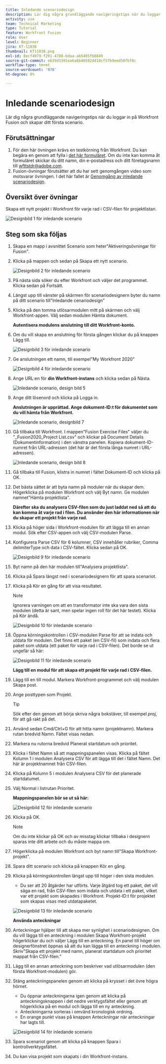 ```yaml
---
title: Inledande scenariodesign
description: Lär dig några grundläggande navigeringstips när du loggar in på Workfront Fusion och skapar ditt första scenario.
activity: use
team: Technical Marketing
type: Tutorial
feature: Workfront Fusion
role: User
level: Beginner
jira: KT-11038
thumbnail: KT11038.png
exl-id: 8ecf4979-f291-4788-bdaa-ab5485fb0849
source-git-commit: e639d3391ea6a8b46592dd18cf57b9eed50fbf8c
workflow-type: tm+mt
source-wordcount: '978'
ht-degree: 0%

---
```


# Inledande scenariodesign

Lär dig några grundläggande navigeringstips när du loggar in på Workfront Fusion och skapar ditt första scenario.

## Förutsättningar

1. För den här övningen krävs en testkörning från Workfront. Du kan begära en genom att fylla i [det här formuläret](https://forms.office.com/r/f1J8HRGrNY). Om du inte kan komma åt formuläret skickar du ditt namn, din e-postadress och ditt företagsnamn till wfttstdr@adobe.com.
1. Fusion-övningar förutsätter att du har sett genomgången video som motsvarar övningen. I det här fallet är [Genomgång av inledande scenariodesign](https://experienceleague.adobe.com/docs/workfront-learn/tutorials-workfront/fusion/understand-the-basics/initial-scenario-design-walkthrough.html?lang=en).


## Översikt över övningar

Skapa ett nytt projekt i Workfront för varje rad i CSV-filen för projektlistan.

![Designbild 1 för inledande scenario](../12-exercises/assets/initial-scenario-design-1.png)

## Steg som ska följas

1. Skapa en mapp i avsnittet Scenario som heter&quot;Aktiveringsövningar för Fusion&quot;.
1. Klicka på mappen och sedan på Skapa ett nytt scenario.

   ![Designbild 2 för inledande scenario](../12-exercises/assets/initial-scenario-design-2.png)

1. På nästa sida söker du efter Workfront och väljer det programmet. Klicka sedan på Fortsätt.
1. Längst upp till vänster på skärmen för scenariodesignern byter du namn på ditt scenario till&quot;Inledande cenariodesign&quot;
1. Klicka på den tomma utlösarmodulen mitt på skärmen och välj Workfront-appen. Välj sedan modulen Hämta dokument.

   **Autentisera modulens anslutning till ditt Workfront-konto.**

1. Om du vill skapa en anslutning för första gången klickar du på knappen Lägg till.

   ![Designbild 3 för inledande scenario](../12-exercises/assets/initial-scenario-design-3.png)

1. Ge anslutningen ett namn, till exempel&quot;My Workfront 2020&quot;

   ![Designbild 4 för inledande scenario](../12-exercises/assets/initial-scenario-design-4.png)

1. Ange URL:en för **din Workfront-instans** och klicka sedan på Nästa.

   ![Inledande scenario, design bild 5](../12-exercises/assets/initial-scenario-design-5.png)

1. Ange ditt lösenord och klicka på Logga in.

   **Anslutningen är upprättad. Ange dokument-ID:t för dokumentet som du vill hämta från Workfront.**

   ![Inledande scenario, designbild 7](../12-exercises/assets/initial-scenario-design-7.png)

1. Gå tillbaka till Workfront. I mappen&quot;Fusion Exercise Files&quot; väljer du &quot;_Fusion2020_Project List.csv&quot; och klickar på Document Details (Dokumentinformation) i den vänstra panelen. Kopiera dokument-ID-numret från URL-adressen (det här är det första långa numret i URL-adressen).

   ![Inledande scenario, design bild 8](../12-exercises/assets/initial-scenario-design-8.png)

1. Gå tillbaka till Fusion, klistra in numret i fältet Dokument-ID och klicka på OK.
1. Det bästa sättet är att byta namn på moduler när du skapar dem. Högerklicka på modulen Workfront och välj Byt namn. Ge modulen namnet&quot;Hämta projektlista&quot;.

   **Därefter ska du analysera CSV-filen som du just laddat ned så att du kan komma åt varje rad i filen. Du använder den här informationen när du skapar ett projekt från varje rad.**

1. Klicka på höger sida i Workfront-modulen för att lägga till en annan modul. Sök efter CSV-appen och välj CSV-modulen Parse.
1. Konfigurera Parse CSV för 6 kolumner, CSV innehåller rubriker, Comma delimiterType och data i CSV-fältet. Klicka sedan på OK.

   ![Designbild 9 för inledande scenario](../12-exercises/assets/initial-scenario-design-9.png)

1. Byt namn på den här modulen till&quot;Analysera projektlista&quot;.
1. Klicka på Spara längst ned i scenariodesignern för att spara scenariot.
1. Klicka på Kör en gång för att visa resultatet.

   >[!NOTE]
   >
   >Ignorera varningen om att en transformator inte ska vara den sista modulen (detta är sant, men spelar ingen roll för det här testet). Klicka på Kör ändå.

   ![Designbild 10 för inledande scenario](../12-exercises/assets/initial-scenario-design-10.png)

1. Öppna körningskontrollen i CSV-modulen Parse för att se indata och utdata för modulen. Det finns ett paket (en CSV-fil) som indata och flera paket som utdata (ett paket för varje rad i CSV-filen). Det borde se ut ungefär så här:

   ![Designbild 11 för inledande scenario](../12-exercises/assets/initial-scenario-design-11.png)

   **Lägg till en modul för att skapa ett projekt för varje rad i CSV-filen.**

1. Lägg till en till modul. Markera Workfront-programmet och välj modulen Skapa post.
1. Ange posttypen som Projekt.

   >[!TIP]
   >
   >Sök efter den genom att börja skriva några bokstäver, till exempel *proj*, för att gå rakt på det.

1. Använd sedan Cmd/Ctrl+G för att hitta namn (projektnamn). Markera rutan bredvid Namn. Fältet visas nedan.
1. Markera nu rutorna bredvid Planerat startdatum och prioritet.
1. Klicka i fältet Namn så att mappningspanelen visas. Klicka på fältet Kolumn 1 i modulen Analysera CSV för att lägga till det i fältet Namn. Det här är projektnamnet från CSV-filen.
1. Klicka på Kolumn 5 i modulen Analysera CSV för det planerade startdatumet.
1. Välj Normal i listrutan Prioritet.

   **Mappningspanelen bör se ut så här:**

   ![Designbild 12 för inledande scenario](../12-exercises/assets/initial-scenario-design-12.png)

1. Klicka på OK.

   >[!NOTE]
   >
   >Om du inte klickar på OK och av misstag klickar tillbaka i designern sparas inte ditt arbete och du måste mappa om.

1. Högerklicka på modulen Workfront och byt namn till&quot;Skapa Workfront-projekt&quot;.
1. Spara ditt scenario och klicka på knappen Kör en gång.
1. Klicka på körningskontrollen längst upp till höger i den sista modulen.

   + Du ser att 20 åtgärder har utförts. Varje åtgärd tog ett paket, det vill säga en rad, från CSV-filen som indata och utdata i ett paket, vilket var ett projekt som skapades i Workfront. Projekt-ID:t för projektet som skapas visas med utdatapaketet.

   ![Designbild 13 för inledande scenario](../12-exercises/assets/initial-scenario-design-13.png)

   **Använda anteckningar**

1. Anteckningar hjälper till att skapa mer synlighet i scenariodesignen. Om du vill lägga till en anteckning i modulen Skapa Workfront-projekt högerklickar du och väljer Lägg till en anteckning. En panel till höger om designerfönstret öppnas så att du kan lägga till en anteckning i modulen. Skriv&quot;Skapa ett projekt med namn, planerat startdatum och prioritet mappat från CSV-filen.&quot;
1. Lägg till en annan anteckning som beskriver vad utlösarmodulen (den första Workfront-modulen) gör.
1. Stäng anteckningspanelen genom att klicka på krysset i det övre högra hörnet.

   + Du öppnar anteckningarna igen genom att klicka på anteckningsknappen i det nedre verktygsfältet eller genom att högerklicka på en modul och lägga till en ny anteckning.
   + Anteckningarna sorteras i omvänd kronologisk ordning.
   + En orange punkt visas på knappen Anteckningar när anteckningar har lagts till.

   ![Designbild 14 för inledande scenario](../12-exercises/assets/initial-scenario-design-14.png)

1. Spara scenariot genom att klicka på knappen Spara i kontrollverktygsfältet.
1. Du kan visa projekt som skapats i din Workfront-instans.
